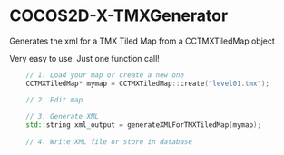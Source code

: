COCOS2D-X-TMXGenerator
======================

Generates the xml for a TMX Tiled Map from a CCTMXTiledMap object

Very easy to use. Just one function call!

``` c++
    // 1. Load your map or create a new one
    CCTMXTiledMap* mymap = CCTMXTiledMap::create("level01.tmx");

    // 2. Edit map
    
    // 3. Generate XML
    std::string xml_output = generateXMLForTMXTiledMap(mymap);
    
    // 4. Write XML file or store in database
```
